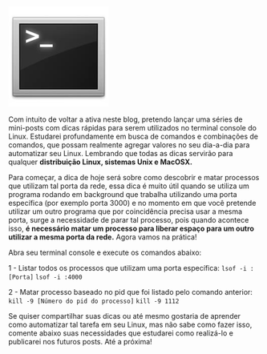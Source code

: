 ![Terminal Console Linux](/images/terminal-console-linux.jpg)

Com intuito de voltar a ativa neste blog, pretendo lançar uma séries de mini-posts com dicas rápidas para serem utilizados no terminal console do Linux. Estudarei profundamente em busca de comandos e combinações de comandos, que possam realmente agregar valores no seu dia-a-dia para automatizar seu Linux. Lembrando que todas as dicas servirão para qualquer **distribuição Linux, sistemas Unix e MacOSX.**

Para começar, a dica de hoje será sobre como descobrir e matar processos que utilizam tal porta da rede, essa dica é muito útil quando se utiliza um programa rodando em background que trabalha utilizando uma porta específica (por exemplo porta 3000) e no momento em que você pretende utilizar um outro programa que por coincidência precisa usar a mesma porta, surge a necessidade de parar tal processo, pois quando acontece isso, **é necessário matar um processo para liberar espaço para um outro utilizar a mesma porta da rede.** Agora vamos na prática!

Abra seu terminal console e execute os comandos abaixo:

1 - Listar todos os processos que utilizam uma porta específica:
`lsof -i :[Porta]`
`lsof -i :4000`

2 - Matar processo baseado no pid que foi listado pelo comando anterior:
`kill -9 [Número do pid do processo]`
`kill -9 1112`

Se quiser compartilhar suas dicas ou até mesmo gostaria de aprender como automatizar tal tarefa em seu Linux, mas não sabe como fazer isso, comente abaixo suas necessidades que estudarei como realizá-lo e publicarei nos futuros posts. Até a próxima!